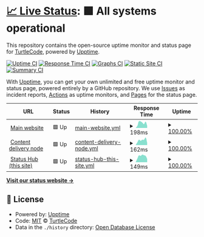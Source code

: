 # [📈 Live Status](https://turtlecode84.github.io/status): <!--live status--> **🟩 All systems operational**

This repository contains the open-source uptime monitor and status page for [TurtleCode](https://turtlecode84.github.io/status), powered by [Upptime](https://github.com/upptime/upptime).

[![Uptime CI](https://github.com/turtlecode84/status/workflows/Uptime%20CI/badge.svg)](https://github.com/turtlecode84/status/actions?query=workflow%3A%22Uptime+CI%22)
[![Response Time CI](https://github.com/turtlecode84/status/workflows/Response%20Time%20CI/badge.svg)](https://github.com/turtlecode84/status/actions?query=workflow%3A%22Response+Time+CI%22)
[![Graphs CI](https://github.com/turtlecode84/status/workflows/Graphs%20CI/badge.svg)](https://github.com/turtlecode84/status/actions?query=workflow%3A%22Graphs+CI%22)
[![Static Site CI](https://github.com/turtlecode84/status/workflows/Static%20Site%20CI/badge.svg)](https://github.com/turtlecode84/status/actions?query=workflow%3A%22Static+Site+CI%22)
[![Summary CI](https://github.com/turtlecode84/status/workflows/Summary%20CI/badge.svg)](https://github.com/turtlecode84/status/actions?query=workflow%3A%22Summary+CI%22)

With [Upptime](https://upptime.js.org), you can get your own unlimited and free uptime monitor and status page, powered entirely by a GitHub repository. We use [Issues](https://github.com/turtlecode84/status/issues) as incident reports, [Actions](https://github.com/turtlecode84/status/actions) as uptime monitors, and [Pages](https://turtlecode84.github.io/status) for the status page.

<!--start: status pages-->
<!-- This summary is generated by Upptime (https://github.com/upptime/upptime) -->
<!-- Do not edit this manually, your changes will be overwritten -->
<!-- prettier-ignore -->
| URL | Status | History | Response Time | Uptime |
| --- | ------ | ------- | ------------- | ------ |
| <img alt="" src="https://icons.duckduckgo.com/ip3/turtlecode.me.ico" height="13"> [Main website](https://turtlecode.me) | 🟩 Up | [main-website.yml](https://github.com/TurtleCode84/status/commits/HEAD/history/main-website.yml) | <details><summary><img alt="Response time graph" src="./graphs/main-website/response-time-week.png" height="20"> 198ms</summary><br><a href="https://status.turtlecode.me/history/main-website"><img alt="Response time 175" src="https://img.shields.io/endpoint?url=https%3A%2F%2Fraw.githubusercontent.com%2FTurtleCode84%2Fstatus%2FHEAD%2Fapi%2Fmain-website%2Fresponse-time.json"></a><br><a href="https://status.turtlecode.me/history/main-website"><img alt="24-hour response time 198" src="https://img.shields.io/endpoint?url=https%3A%2F%2Fraw.githubusercontent.com%2FTurtleCode84%2Fstatus%2FHEAD%2Fapi%2Fmain-website%2Fresponse-time-day.json"></a><br><a href="https://status.turtlecode.me/history/main-website"><img alt="7-day response time 198" src="https://img.shields.io/endpoint?url=https%3A%2F%2Fraw.githubusercontent.com%2FTurtleCode84%2Fstatus%2FHEAD%2Fapi%2Fmain-website%2Fresponse-time-week.json"></a><br><a href="https://status.turtlecode.me/history/main-website"><img alt="30-day response time 164" src="https://img.shields.io/endpoint?url=https%3A%2F%2Fraw.githubusercontent.com%2FTurtleCode84%2Fstatus%2FHEAD%2Fapi%2Fmain-website%2Fresponse-time-month.json"></a><br><a href="https://status.turtlecode.me/history/main-website"><img alt="1-year response time 175" src="https://img.shields.io/endpoint?url=https%3A%2F%2Fraw.githubusercontent.com%2FTurtleCode84%2Fstatus%2FHEAD%2Fapi%2Fmain-website%2Fresponse-time-year.json"></a></details> | <details><summary><a href="https://status.turtlecode.me/history/main-website">100.00%</a></summary><a href="https://status.turtlecode.me/history/main-website"><img alt="All-time uptime 99.76%" src="https://img.shields.io/endpoint?url=https%3A%2F%2Fraw.githubusercontent.com%2FTurtleCode84%2Fstatus%2FHEAD%2Fapi%2Fmain-website%2Fuptime.json"></a><br><a href="https://status.turtlecode.me/history/main-website"><img alt="24-hour uptime 100.00%" src="https://img.shields.io/endpoint?url=https%3A%2F%2Fraw.githubusercontent.com%2FTurtleCode84%2Fstatus%2FHEAD%2Fapi%2Fmain-website%2Fuptime-day.json"></a><br><a href="https://status.turtlecode.me/history/main-website"><img alt="7-day uptime 100.00%" src="https://img.shields.io/endpoint?url=https%3A%2F%2Fraw.githubusercontent.com%2FTurtleCode84%2Fstatus%2FHEAD%2Fapi%2Fmain-website%2Fuptime-week.json"></a><br><a href="https://status.turtlecode.me/history/main-website"><img alt="30-day uptime 100.00%" src="https://img.shields.io/endpoint?url=https%3A%2F%2Fraw.githubusercontent.com%2FTurtleCode84%2Fstatus%2FHEAD%2Fapi%2Fmain-website%2Fuptime-month.json"></a><br><a href="https://status.turtlecode.me/history/main-website"><img alt="1-year uptime 99.76%" src="https://img.shields.io/endpoint?url=https%3A%2F%2Fraw.githubusercontent.com%2FTurtleCode84%2Fstatus%2FHEAD%2Fapi%2Fmain-website%2Fuptime-year.json"></a></details>
| <img alt="" src="https://icons.duckduckgo.com/ip3/cdn.turtlecode.me.ico" height="13"> [Content delivery node](https://cdn.turtlecode.me) | 🟩 Up | [content-delivery-node.yml](https://github.com/TurtleCode84/status/commits/HEAD/history/content-delivery-node.yml) | <details><summary><img alt="Response time graph" src="./graphs/content-delivery-node/response-time-week.png" height="20"> 162ms</summary><br><a href="https://status.turtlecode.me/history/content-delivery-node"><img alt="Response time 195" src="https://img.shields.io/endpoint?url=https%3A%2F%2Fraw.githubusercontent.com%2FTurtleCode84%2Fstatus%2FHEAD%2Fapi%2Fcontent-delivery-node%2Fresponse-time.json"></a><br><a href="https://status.turtlecode.me/history/content-delivery-node"><img alt="24-hour response time 169" src="https://img.shields.io/endpoint?url=https%3A%2F%2Fraw.githubusercontent.com%2FTurtleCode84%2Fstatus%2FHEAD%2Fapi%2Fcontent-delivery-node%2Fresponse-time-day.json"></a><br><a href="https://status.turtlecode.me/history/content-delivery-node"><img alt="7-day response time 162" src="https://img.shields.io/endpoint?url=https%3A%2F%2Fraw.githubusercontent.com%2FTurtleCode84%2Fstatus%2FHEAD%2Fapi%2Fcontent-delivery-node%2Fresponse-time-week.json"></a><br><a href="https://status.turtlecode.me/history/content-delivery-node"><img alt="30-day response time 141" src="https://img.shields.io/endpoint?url=https%3A%2F%2Fraw.githubusercontent.com%2FTurtleCode84%2Fstatus%2FHEAD%2Fapi%2Fcontent-delivery-node%2Fresponse-time-month.json"></a><br><a href="https://status.turtlecode.me/history/content-delivery-node"><img alt="1-year response time 195" src="https://img.shields.io/endpoint?url=https%3A%2F%2Fraw.githubusercontent.com%2FTurtleCode84%2Fstatus%2FHEAD%2Fapi%2Fcontent-delivery-node%2Fresponse-time-year.json"></a></details> | <details><summary><a href="https://status.turtlecode.me/history/content-delivery-node">100.00%</a></summary><a href="https://status.turtlecode.me/history/content-delivery-node"><img alt="All-time uptime 99.76%" src="https://img.shields.io/endpoint?url=https%3A%2F%2Fraw.githubusercontent.com%2FTurtleCode84%2Fstatus%2FHEAD%2Fapi%2Fcontent-delivery-node%2Fuptime.json"></a><br><a href="https://status.turtlecode.me/history/content-delivery-node"><img alt="24-hour uptime 100.00%" src="https://img.shields.io/endpoint?url=https%3A%2F%2Fraw.githubusercontent.com%2FTurtleCode84%2Fstatus%2FHEAD%2Fapi%2Fcontent-delivery-node%2Fuptime-day.json"></a><br><a href="https://status.turtlecode.me/history/content-delivery-node"><img alt="7-day uptime 100.00%" src="https://img.shields.io/endpoint?url=https%3A%2F%2Fraw.githubusercontent.com%2FTurtleCode84%2Fstatus%2FHEAD%2Fapi%2Fcontent-delivery-node%2Fuptime-week.json"></a><br><a href="https://status.turtlecode.me/history/content-delivery-node"><img alt="30-day uptime 100.00%" src="https://img.shields.io/endpoint?url=https%3A%2F%2Fraw.githubusercontent.com%2FTurtleCode84%2Fstatus%2FHEAD%2Fapi%2Fcontent-delivery-node%2Fuptime-month.json"></a><br><a href="https://status.turtlecode.me/history/content-delivery-node"><img alt="1-year uptime 99.76%" src="https://img.shields.io/endpoint?url=https%3A%2F%2Fraw.githubusercontent.com%2FTurtleCode84%2Fstatus%2FHEAD%2Fapi%2Fcontent-delivery-node%2Fuptime-year.json"></a></details>
| <img alt="" src="https://icons.duckduckgo.com/ip3/status.turtlecode.me.ico" height="13"> [Status Hub (this site)](https://status.turtlecode.me) | 🟩 Up | [status-hub-this-site.yml](https://github.com/TurtleCode84/status/commits/HEAD/history/status-hub-this-site.yml) | <details><summary><img alt="Response time graph" src="./graphs/status-hub-this-site/response-time-week.png" height="20"> 149ms</summary><br><a href="https://status.turtlecode.me/history/status-hub-this-site"><img alt="Response time 152" src="https://img.shields.io/endpoint?url=https%3A%2F%2Fraw.githubusercontent.com%2FTurtleCode84%2Fstatus%2FHEAD%2Fapi%2Fstatus-hub-this-site%2Fresponse-time.json"></a><br><a href="https://status.turtlecode.me/history/status-hub-this-site"><img alt="24-hour response time 168" src="https://img.shields.io/endpoint?url=https%3A%2F%2Fraw.githubusercontent.com%2FTurtleCode84%2Fstatus%2FHEAD%2Fapi%2Fstatus-hub-this-site%2Fresponse-time-day.json"></a><br><a href="https://status.turtlecode.me/history/status-hub-this-site"><img alt="7-day response time 149" src="https://img.shields.io/endpoint?url=https%3A%2F%2Fraw.githubusercontent.com%2FTurtleCode84%2Fstatus%2FHEAD%2Fapi%2Fstatus-hub-this-site%2Fresponse-time-week.json"></a><br><a href="https://status.turtlecode.me/history/status-hub-this-site"><img alt="30-day response time 151" src="https://img.shields.io/endpoint?url=https%3A%2F%2Fraw.githubusercontent.com%2FTurtleCode84%2Fstatus%2FHEAD%2Fapi%2Fstatus-hub-this-site%2Fresponse-time-month.json"></a><br><a href="https://status.turtlecode.me/history/status-hub-this-site"><img alt="1-year response time 152" src="https://img.shields.io/endpoint?url=https%3A%2F%2Fraw.githubusercontent.com%2FTurtleCode84%2Fstatus%2FHEAD%2Fapi%2Fstatus-hub-this-site%2Fresponse-time-year.json"></a></details> | <details><summary><a href="https://status.turtlecode.me/history/status-hub-this-site">100.00%</a></summary><a href="https://status.turtlecode.me/history/status-hub-this-site"><img alt="All-time uptime 99.76%" src="https://img.shields.io/endpoint?url=https%3A%2F%2Fraw.githubusercontent.com%2FTurtleCode84%2Fstatus%2FHEAD%2Fapi%2Fstatus-hub-this-site%2Fuptime.json"></a><br><a href="https://status.turtlecode.me/history/status-hub-this-site"><img alt="24-hour uptime 100.00%" src="https://img.shields.io/endpoint?url=https%3A%2F%2Fraw.githubusercontent.com%2FTurtleCode84%2Fstatus%2FHEAD%2Fapi%2Fstatus-hub-this-site%2Fuptime-day.json"></a><br><a href="https://status.turtlecode.me/history/status-hub-this-site"><img alt="7-day uptime 100.00%" src="https://img.shields.io/endpoint?url=https%3A%2F%2Fraw.githubusercontent.com%2FTurtleCode84%2Fstatus%2FHEAD%2Fapi%2Fstatus-hub-this-site%2Fuptime-week.json"></a><br><a href="https://status.turtlecode.me/history/status-hub-this-site"><img alt="30-day uptime 100.00%" src="https://img.shields.io/endpoint?url=https%3A%2F%2Fraw.githubusercontent.com%2FTurtleCode84%2Fstatus%2FHEAD%2Fapi%2Fstatus-hub-this-site%2Fuptime-month.json"></a><br><a href="https://status.turtlecode.me/history/status-hub-this-site"><img alt="1-year uptime 99.76%" src="https://img.shields.io/endpoint?url=https%3A%2F%2Fraw.githubusercontent.com%2FTurtleCode84%2Fstatus%2FHEAD%2Fapi%2Fstatus-hub-this-site%2Fuptime-year.json"></a></details>

<!--end: status pages-->

[**Visit our status website →**](https://turtlecode84.github.io/status)

## 📄 License

- Powered by: [Upptime](https://github.com/upptime/upptime)
- Code: [MIT](./LICENSE) © [TurtleCode](https://turtlecode84.github.io/status)
- Data in the `./history` directory: [Open Database License](https://opendatacommons.org/licenses/odbl/1-0/)
